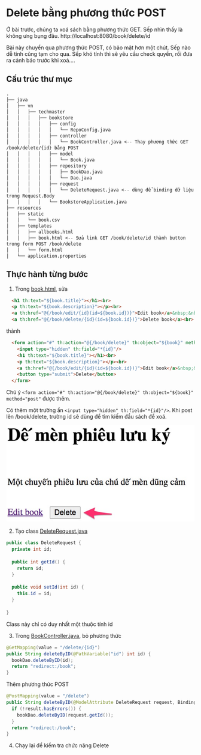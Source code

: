 # Delete bằng phương thức POST

Ở bài trước, chúng ta xoá sách bằng phương thức GET. Sếp nhìn thấy là không ưng bụng đâu.
http://localhost:8080/book/delete/id

Bài này chuyển qua phương thức POST, có bảo mật hơn một chút. Sếp nào dễ tính cũng tạm cho qua. Sếp khó tính thì sẽ yêu cầu check quyền, rồi đưa ra cảnh báo trước khi xoá....

## Cấu trúc thư mục
```
.
├── java
│   ├── vn
│   │   ├── techmaster
│   │   │   ├── bookstore
│   │   │   │   ├── config
│   │   │   │   │   └── RepoConfig.java
│   │   │   │   ├── controller
│   │   │   │   │   └── BookController.java <-- Thay phương thức GET /book/delete/{id} bằng POST
│   │   │   │   ├── model
│   │   │   │   │   └── Book.java
│   │   │   │   ├── repository
│   │   │   │   │   ├── BookDao.java
│   │   │   │   │   └── Dao.java
│   │   │   │   ├── request
│   │   │   │   │   └── DeleteRequest.java <-- dùng để binding dữ liệu trong Request.Body
│   │   │   │   └── BookstoreApplication.java
├── resources
│   ├── static
│   │   └── book.csv
│   ├── templates
│   │   ├── allbooks.html
│   │   ├── book.html <-- Sửa link GET /book/delete/id thành button trong form POST /book/delete
│   │   └── form.html
│   └── application.properties
```

## Thực hành từng bước

1. Trong [book.html](src/main/resources/templates/book.html), sửa
```html
  <h1 th:text="${book.title}"></h1><br>
  <p th:text="${book.description}"></p><br>
  <a th:href="@{/book/edit/{id}(id=${book.id})}">Edit book</a>&nbsp;&nbsp;
  <a th:href="@{/book/delete/{id}(id=${book.id})}">Delete book</a><br>
```
thành

```html
  <form action="#" th:action="@{/book/delete}" th:object="${book}" method="post" novalidate="novalidate">
    <input type="hidden" th:field="*{id}"/>
    <h1 th:text="${book.title}"></h1><br>
    <p th:text="${book.description}"></p><br>
    <a th:href="@{/book/edit/{id}(id=${book.id})}">Edit book</a>&nbsp;&nbsp;
    <button type="submit">Delete</button>
  </form>
```

Chú ý ```<form action="#" th:action="@{/book/delete}" th:object="${book}" method="post"``` được thêm.

Có thêm một trường ẩn ```<input type="hidden" th:field="*{id}"/>```. Khi post lên /book/delete, trường id
sẽ dùng để tìm kiếm đầu sách để xoá.

![](images/deletebutton.jpg)

2. Tạo class [DeleteRequest.java](src/main/java/vn/techmaster/bookstore/request/DeleteRequest.java)

```java
public class DeleteRequest {
  private int id;

  public int getId() {
    return id;
  }

  public void setId(int id) {
    this.id = id;
  }
  
}
```
Class này chỉ có duy nhất một thuộc tính id

3. Trong [BookController.java](src/main/java/vn/techmaster/bookstore/controller/BookController.java), bỏ phương thức
```java
@GetMapping(value = "/delete/{id}")
public String deleteByID(@PathVariable("id") int id) {    
  bookDao.deleteByID(id);        
  return "redirect:/book";
}
```

Thêm phương thức POST
```java
@PostMapping(value = "/delete")
public String deleteByID(@ModelAttribute DeleteRequest request, BindingResult result) {
  if (!result.hasErrors()) {
    bookDao.deleteByID(request.getId());
  }            
  return "redirect:/book";
}
```

4. Chạy lại để kiểm tra chức năng Delete



